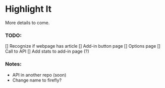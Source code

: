 # Highlight It

More details to come.

### TODO:
[] Recognize if webpage has article
[] Add-in button page
[] Options page
[] Call to API
[] Add stats to add-in page (?)

### Notes:
- API in another repo (soon)
- Change name to firefly?